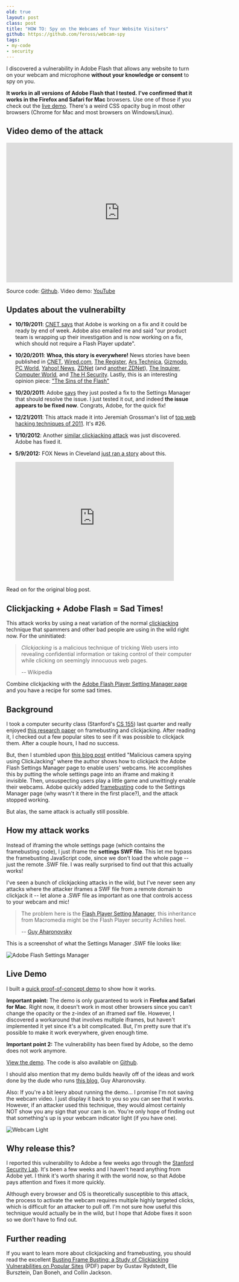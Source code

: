 ```yaml
---
old: true
layout: post
class: post
title: "HOW TO: Spy on the Webcams of Your Website Visitors"
github: https://github.com/feross/webcam-spy
tags:
- my-code
- security
---
```


I discovered a vulnerability in Adobe Flash that allows any website to turn on your webcam and microphone **without your knowledge or consent** to spy on you.

**It works in all versions of Adobe Flash that I tested.** **I've confirmed that it works in the Firefox and Safari for Mac** browsers. Use one of those if you check out the [live demo](/hacks/webcam-spy/). There's a weird CSS opacity bug in most other browsers (Chrome for Mac and most browsers on Windows/Linux).

## Video demo of the attack

<iframe width="600" height="370" src="https://www.youtube.com/embed/-LbvglVj8Ho?hd=1" frameborder="0" allowfullscreen></iframe>

Source code: [Github](https://github.com/feross/webcam-spy). Video demo: [YouTube](https://www.youtube.com/watch?v=-LbvglVj8Ho)

## Updates about the vulnerabilty

- **10/19/2011**: [CNET says](http://news.cnet.com/8301-27080_3-20122887-245/adobe-to-plug-flash-related-webcam-spying-hole/) that Adobe is working on a fix and it could be ready by end of week. Adobe also emailed me and said "our product team is wrapping up their investigation and is now working on a fix, which should not require a Flash Player update".

- **10/20/2011**: **Whoa, this story is everywhere!** News stories have been published in [CNET](http://news.cnet.com/8301-27080_3-20122887-245/adobe-to-plug-flash-related-webcam-spying-hole/), [Wired.com](http://www.wired.com/threatlevel/2011/10/flash-vulnerability-webcam/), [The Register](http://www.theregister.co.uk/2011/10/20/acobe_flash_webcam_spying/), [Ars Technica](http://arstechnica.com/business/news/2011/10/adobe-fixes-flash-privacy-panel-so-hackers-cant-spy-via-webcams.ars), [Gizmodo](http://gizmodo.com/5851851/new-adobe-flash-exploit-could-give-any-website-access-to-your-webcam), [PC World](http://www.pcworld.com/article/242227/adobe_to_fix_flash_flaw_that_allows_webcam_spying.html), [Yahoo! News](http://news.yahoo.com/blogs/technology-blog/adobe-flash-exploit-allows-websites-access-webcam-without-010049284.html), [ZDNet](http://www.zdnet.co.uk/news/security-threats/2011/10/20/adobe-moves-to-fix-webcam-spying-exploit-40094230/) (and [another ZDNet](http://www.zdnet.com/blog/security/adobe-fixes-webcam-hijack-flash-flaw/9694)), [The Inquirer](http://www.theinquirer.net/inquirer/news/2119163/adobe-flash-exploit-websites-hijack-webcam), [Computer World](http://www.computerworld.com/s/article/9221052/Adobe_to_fix_Flash_flaw_that_allows_webcam_spying?taxonomyId=86), and [The H Security](http://www.h-online.com/security/news/item/Adobe-remedies-webcam-spy-hole-in-Flash-1364631.html). Lastly, this is an interesting opinion piece: ["The Sins of the Flash"](http://www.circleid.com/posts/201110221_the_sins_of_the_flash/)

- **10/20/2011**: Adobe [says](http://blogs.adobe.com/psirt/2011/10/clickjacking-issue-in-adobe-flash-player-settings-manager.html) they just posted a fix to the Settings Manager that should resolve the issue. I just tested it out, and indeed **the issue appears to be fixed now**. Congrats, Adobe, for the quick fix!

- **12/21/2011**: This attack made it into Jeremiah Grossman's list of [top web hacking techniques of 2011](http://jeremiahgrossman.blogspot.com/2011/02/top-ten-web-hacking-techniques-of-2011.html). It's #26.

- **1/10/2012**: Another [similar clickjacking attack](http://blog.skepticfx.com/2012/01/adobe-flash-webcam-clickjacking.html?spref=twitter) was just discovered. Adobe has fixed it.

- **5/9/2012:** FOX News in Cleveland [just ran a story](http://fox8.com/2012/05/09/hackers-gain-access-to-homes-through-webcams/) about this.

  <iframe width="420" height="315" src="https://www.youtube.com/embed/loDFU-2eypk" frameborder="0" allowfullscreen></iframe>

Read on for the original blog post.

## Clickjacking + Adobe Flash = Sad Times!

This attack works by using a neat variation of the normal [clickjacking](http://en.wikipedia.org/wiki/Clickjacking) technique that spammers and other bad people are using in the wild right now. For the uninitiated:

> *Clickjacking* is a malicious technique of tricking Web users into revealing confidential information or taking control of their computer while clicking on seemingly innocuous web pages.
>
> -- Wikipedia

Combine clickjacking with the [Adobe Flash Player Setting Manager page](http://www.macromedia.com/support/documentation/en/flashplayer/help/settings_manager06.html) and you have a recipe for some sad times.


## Background

I took a computer security class (Stanford's [CS 155](http://cs155.stanford.edu)) last quarter and really enjoyed [this research paper](http://seclab.stanford.edu/websec/framebusting/framebust.pdf) on framebusting and clickjacking. After reading it, I checked out a few popular sites to see if it was possible to clickjack them. After a couple hours, I had no success.

But, then I stumbled upon [this blog post](http://blog.guya.net/2008/10/07/malicious-camera-spying-using-clickjacking/) entitled "Malicious camera spying using ClickJacking" where the author shows how to clickjack the Adobe Flash Settings Manager page to enable users' webcams. He accomplishes this by putting the whole settings page into an iframe and making it invisible. Then, unsuspecting users play a little game and unwittingly enable their webcams. Adobe quickly added [framebusting](http://en.wikipedia.org/wiki/Framekiller) code to the Settings Manager page (why wasn't it there in the first place?), and the attack stopped working.

But alas, the same attack is actually still possible.


## How my attack works

Instead of iframing the whole settings page (which contains the framebusting code), I just iframe the **settings SWF file**. This let me bypass the framebusting JavaScript code, since we don't load the whole page -- just the remote .SWF file. I was really surprised to find out that this actually works!

I've seen a bunch of clickjacking attacks in the wild, but I've never seen any attacks where the attacker iframes a SWF file from a remote domain to clickjack it -- let alone a .SWF file as important as one that controls access to your webcam and mic!


> The problem here is the [Flash Player Setting Manager](http://www.macromedia.com/support/documentation/en/flashplayer/help/settings_manager06.html), this inheritance from Macromedia might be the Flash Player security Achilles heel.
>
> -- [Guy Aharonovsky](http://blog.guya.net/2008/10/07/malicious-camera-spying-using-clickjacking/)

This is a screenshot of what the Settings Manager .SWF file looks like:

![Adobe Flash Settings Manager](/images/adobe-flash-settings-manager.png)

## Live Demo

I built a [quick proof-of-concept demo](/hacks/webcam-spy/) to show how it works.

<strong class="red">Important point:</strong> The demo is only guaranteed to work in **Firefox and Safari for Mac**. Right now, it doesn't work in most other browsers since you can't change the opacity or the z-index of an iframed swf file. However, I discovered a workaround that involves multiple iframes, but haven't implemented it yet since it's a bit complicated. But, I'm pretty sure that it's possible to make it work everywhere, given enough time.

<strong class="red">Important point 2:</strong> The vulnerability has been fixed by Adobe, so the demo does not work anymore.

[View the demo](/hacks/webcam-spy/). The code is also available on [Github](https://github.com/feross/webcam-spy).

I should also mention that my demo builds heavily off of the ideas and work done by the dude who runs [this blog](http://blog.guya.net/2008/10/07/malicious-camera-spying-using-clickjacking/), Guy Aharonovsky.

Also: If you're a bit leery about running the demo... I promise I'm not saving the webcam video. I just display it back to you so you can see that it works. However, if an attacker used this technique, they would almost certainly NOT show you any sign that your cam is on. You're only hope of finding out that something's up is your webcam indicator light (if you have one).

![Webcam Light](/images/webcam.jpg)

## Why release this?

I reported this vulnerability to Adobe a few weeks ago through the [Stanford Security Lab](http://seclab.stanford.edu/). It's been a few weeks and I haven't heard anything from Adobe yet. I think it's worth sharing it with the world now, so that Adobe pays attention and fixes it more quickly.

Although every browser and OS is theoretically susceptible to this attack, the process to activate the webcam requires multiple highly targeted clicks, which is difficult for an attacker to pull off. I'm not sure how useful this technique would actually be in the wild, but I hope that Adobe fixes it soon so we don't have to find out.

## Further reading

If you want to learn more about clickjacking and framebusting, you should read the excellent [Busting Frame Busting: a Study of Clickjacking Vulnerabilities on Popular Sites](http://seclab.stanford.edu/websec/framebusting/framebust.pdf) (PDF) paper by Gustav Rydstedt, Elie Bursztein, Dan Boneh, and Collin Jackson.
